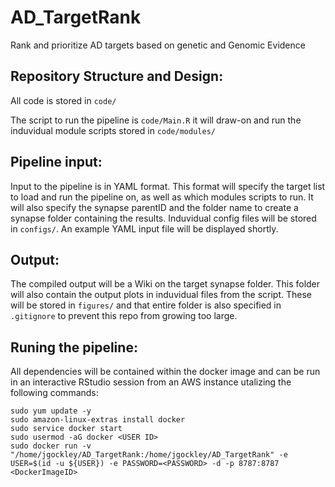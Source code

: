 # AD_TargetRank
Rank and prioritize AD targets based on genetic and Genomic Evidence


## Repository Structure and Design:

All code is stored in ```code/```

The script to run the pipeline is ```code/Main.R``` it will draw-on and run the induvidual module scripts stored in ```code/modules/```

## Pipeline input:

Input to the pipeline is in YAML format. This format will specify the target list to load and run the pipeline on, as well as which modules scripts to run. It will also specify the synapse parentID and the folder name to create a synapse folder containing the results. Induvidual config files will be stored in ```configs/```. An example YAML input file will be displayed shortly.

## Output:

The compiled output will be a Wiki on the target synapse folder. This folder will also contain the output plots in induvidual files from the script. These will be stored in ```figures/``` and that entire folder is also specified in ```.gitignore``` to prevent this repo from growing too large.

## Runing the pipeline:

All dependencies will be contained within the docker image and can be run in an interactive RStudio session from an AWS instance utalizing the following commands:
```
sudo yum update -y
sudo amazon-linux-extras install docker
sudo service docker start
sudo usermod -aG docker <USER ID>
sudo docker run -v "/home/jgockley/AD_TargetRank:/home/jgockley/AD_TargetRank" -e USER=$(id -u ${USER}) -e PASSWORD=<PASSWORD> -d -p 8787:8787 <DockerImageID>

```
